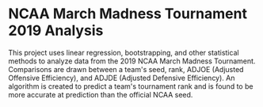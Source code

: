 # NCAA March Madness Tournament 2019 Analysis
This project uses linear regression, bootstrapping, and other statistical methods to analyze data from the 2019 NCAA March Madness Tournament.
Comparisons are drawn between a team's seed, rank, ADJOE (Adjusted Offensive Efficiency), and ADJDE (Adjusted Defensive Efficiency).
An algorithm is created to predict a team's tournament rank and is found to be more accurate at prediction than the official NCAA seed.
